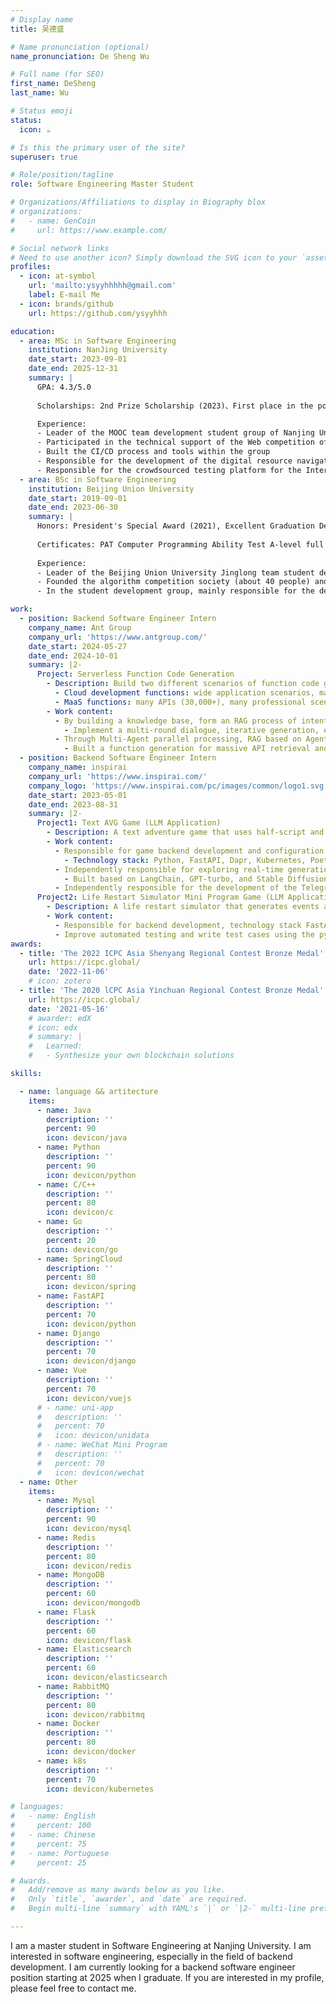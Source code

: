 ```yaml
---
# Display name
title: 吴德盛

# Name pronunciation (optional)
name_pronunciation: De Sheng Wu

# Full name (for SEO)
first_name: DeSheng
last_name: Wu

# Status emoji
status:
  icon: ☕️

# Is this the primary user of the site?
superuser: true

# Role/position/tagline
role: Software Engineering Master Student

# Organizations/Affiliations to display in Biography blox
# organizations:
#   - name: GenCoin
#     url: https://www.example.com/

# Social network links
# Need to use another icon? Simply download the SVG icon to your `assets/media/icons/` folder.
profiles:
  - icon: at-symbol
    url: 'mailto:ysyyhhhhh@gmail.com'
    label: E-mail Me
  - icon: brands/github
    url: https://github.com/ysyyhhh

education:
  - area: MSc in Software Engineering
    institution: NanJing University
    date_start: 2023-09-01
    date_end: 2025-12-31
    summary: |
      GPA: 4.3/5.0
      
      Scholarships: 2nd Prize Scholarship (2023)、First place in the postgraduate entrance examination、144/150 in the database written test and full marks in the programming test

      Experience:
      - Leader of the MOOC team development student group of Nanjing University
      - Participated in the technical support of the Web competition of the 2023 National College Student Software Testing Competition final, responsible for backend maintenance, etc.
      - Built the CI/CD process and tools within the group
      - Responsible for the development of the digital resource navigation map platform and backend at the school, technology stack: docker + springboot + mysql + vue
      - Responsible for the crowdsourced testing platform for the Internet of Vehicles, responsible for the integration of testing tools and platform backend development, and used multiple original tools through k8s+docker integration, including Carla, OpenCood, Django, SpringBoot, Vue, amis, etc.
  - area: BSc in Software Engineering
    institution: Beijing Union University
    date_start: 2019-09-01
    date_end: 2023-06-30
    summary: |
      Honors: President's Special Award (2021), Excellent Graduation Design in Beijing, Second Prize Scholarship (2020-2023)
      
      Certificates: PAT Computer Programming Ability Test A-level full marks, Software Designer Intermediate
      
      Experience:
      - Leader of the Beijing Union University Jinglong team student development group and school ACM training team and founder
      - Founded the algorithm competition society (about 40 people) and the school ACM training team (about 10 people) without an algorithm competition background, responsible for teaching and training, organizing training camps, and secondary development and maintenance of Django's OJ for training. During the term, the training team achieved multiple breakthroughs in school record results: ACM bronze medal team ladder competition team third prize, more than ten national awards in the Blue Bridge Cup, and thus won the highest school award, the President's Special Award.
      - In the student development group, mainly responsible for the development of the software system in the intelligent distribution logistics vehicle project. The intelligent distribution logistics vehicle project is to promote the landing application of the "last mile" of logistics, and develop intelligent distribution robots for campus and park roads.

work:
  - position: Backend Software Engineer Intern
    company_name: Ant Group
    company_url: 'https://www.antgroup.com/'
    date_start: 2024-05-27
    date_end: 2024-10-01
    summary: |2-
      Project: Serverless Function Code Generation
        - Description: Build two different scenarios of function code generation based on LangChain, Multi-Agent, and RAG:
          - Cloud development functions: wide application scenarios, many documents, few interfaces, focusing on implementing business logic and cloud development environment configuration.
          - MaaS functions: many APIs (30,000+), many professional scenarios, few documents, focusing on retrieving and using multiple APIs for data processing.
        - Work content:
          - By building a knowledge base, form an RAG process of intent recognition, query rewriting, recall, sorting, generation and verification, iteration
            - Implement a multi-round dialogue, iterative generation, environment guidance cloud development function writing assistant.
          - Through Multi-Agent parallel processing, RAG based on Agent reflection, Graph, and real-time processing of online documents
            - Built a function generation for massive API retrieval and complex data processing in multiple scenarios of SRE.
  - position: Backend Software Engineer Intern
    company_name: inspirai
    company_url: 'https://www.inspirai.com/'
    company_logo: 'https://www.inspirai.com/pc/images/common/logo1.svg'
    date_start: 2023-05-01
    date_end: 2023-08-31
    summary: |2-
      Project1: Text AVG Game (LLM Application)
        - Description: A text adventure game that uses half-script and half-LLM generated plots.
        - Work content: 
          - Responsible for game backend development and configuration deployment, optimize the trigger mechanism, and responsible for the design and implementation of infinitely nested plot branch scripts.
            - Technology stack: Python, FastAPI, Dapr, Kubernetes, Poetry, LangChain
          - Independently responsible for exploring real-time generation of all plots, CG images, voice, and scoring for players
            - Built based on LangChain, GPT-turbo, and Stable Diffusion
          - Independently responsible for the development of the Telegram bot, realizing low-latency streaming reply, group chat/private chat mode, interactive mini-games, etc.
      Project2: Life Restart Simulator Mini Program Game (LLM Application)
        - Description: A life restart simulator that generates events and life summaries by LLM
        - Work content:
          - Responsible for backend development, technology stack FastAPI, implementation of continuous/interval trigger mechanism for special events, optimization of prompt, and maintenance of event library.
          - Improve automated testing and write test cases using the pytest library. 
awards:
  - title: 'The 2022 ICPC Asia Shenyang Regional Contest Bronze Medal'
    url: https://icpc.global/
    date: '2022-11-06'
    # icon: zotero
  - title: 'The 2020 lCPC Asia Yinchuan Regional Contest Bronze Medal'
    url: https://icpc.global/
    date: '2021-05-16'
    # awarder: edX
    # icon: edx
    # summary: |
    #   Learned:
    #   - Synthesize your own blockchain solutions

skills:

  - name: language && artitecture
    items:
      - name: Java
        description: ''
        percent: 90
        icon: devicon/java
      - name: Python
        description: ''
        percent: 90
        icon: devicon/python
      - name: C/C++
        description: ''
        percent: 80
        icon: devicon/c
      - name: Go
        description: ''
        percent: 20
        icon: devicon/go
      - name: SpringCloud
        description: ''
        percent: 80
        icon: devicon/spring
      - name: FastAPI
        description: ''
        percent: 70
        icon: devicon/python
      - name: Django
        description: ''
        percent: 70
        icon: devicon/django
      - name: Vue
        description: ''
        percent: 70
        icon: devicon/vuejs
      # - name: uni-app
      #   description: ''
      #   percent: 70
      #   icon: devicon/unidata
      # - name: WeChat Mini Program
      #   description: ''
      #   percent: 70
      #   icon: devicon/wechat
  - name: Other
    items:
      - name: Mysql
        description: ''
        percent: 90
        icon: devicon/mysql
      - name: Redis
        description: ''
        percent: 80
        icon: devicon/redis
      - name: MongoDB
        description: ''
        percent: 60
        icon: devicon/mongodb
      - name: Flask
        description: ''
        percent: 60
        icon: devicon/flask
      - name: Elasticsearch
        description: ''
        percent: 60
        icon: devicon/elasticsearch
      - name: RabbitMQ
        description: ''
        percent: 80
        icon: devicon/rabbitmq
      - name: Docker
        description: ''
        percent: 80
        icon: devicon/docker
      - name: k8s
        description: ''
        percent: 70
        icon: devicon/kubernetes

# languages:
#   - name: English
#     percent: 100
#   - name: Chinese
#     percent: 75
#   - name: Portuguese
#     percent: 25

# Awards.
#   Add/remove as many awards below as you like.
#   Only `title`, `awarder`, and `date` are required.
#   Begin multi-line `summary` with YAML's `|` or `|2-` multi-line prefix and indent 2 spaces below.

---
```


<!-- 找25届应届毕业生的正式工作 -->

I am a master student in Software Engineering at Nanjing University. I am interested in software engineering, especially in the field of backend development. I am currently looking for a backend software engineer position starting at 2025 when I graduate. If you are interested in my profile, please feel free to contact me.
